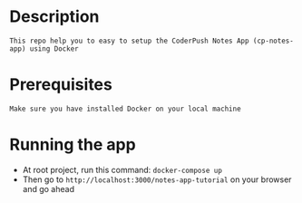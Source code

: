 # Description
`This repo help you to easy to setup the CoderPush Notes App (cp-notes-app) using Docker`

# Prerequisites
`Make sure you have installed Docker on your local machine`

# Running the app
- At root project, run this command: `docker-compose up`
- Then go to `http://localhost:3000/notes-app-tutorial` on your browser and go ahead
